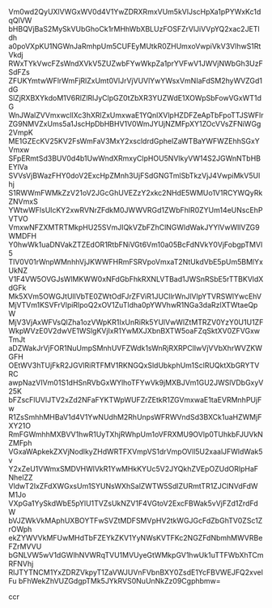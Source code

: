 Vm0wd2QyUXlVWGxWV0d4V1YwZDRXRmxVUm5kVlJscHpXa1pPYWxKc1dqQlVW
bHBQVjBaS2MySkVUbGhoCk1rMHhWbXBLUzFOSFZrVlJiVVpYQ2xac2JETldh
a0poVXpKU1NGWnJaRmhpUm5CUFEyMUtkR0ZHUmxoVwpiVkV3VlhwS1RtVkdj
RWxTYkVwcFZsWndXVkV5ZUZwbFYwWkpZa1prYVFwV1JWVjNWbGh3UzFSdFZs
ZFUKYmtwWFlrWmFjRlZxUmt0VlJrVjVUVlYwYWsxVmNIaFdSM2hyWVZGd1dG
SlZjRXBXYkdoM1V6RlZlRlJyClpGZ0tZbXR3YUZWdE1XOWpSbFowVGxWT1dG
WnJWalZVVmxwcllXc3hXRlZxUmxwaE1YQnlXVlpHZDFZeApTbFpoTTJSWFlr
ZG9NMVZxUms5a1JscHpDbHBHV1V0WmJYUjNZMFpXY1ZOcVVsZFNiWGg2VmpK
ME1GZEcKV25KV2FsWmFaV3MxY2xscldrdGphelZaWTBaYWFWZEhhSGxYVmxw
SFpERmtSd3BUV0d4b1UwWndXRmxyClpHOU5NVlkyVW14S2JGWnNTbHBEYlVa
SVVsVjBWazFHY0doV2ExcHpZMnh3UjFSdGNGTmlSbTkzVjJ4VwpiMkV5Ulhj
S1RWWmFWMkZzV21oV2JGcGhUVEZzY2xkc2NHdE5WMUo1V1RCYWQyRkZNVmxS
YWtwWFlsUlcKY2xwRVNrZFdkM0JWWVRGd1ZWbFhlR0ZYUm14eUNscEhPVTVO
VmxwNFZXMTRTMkpHU25SVmJIQkVZbFZhClNGWldWakJYYlVwWllVZG9WMDFH
Y0hwWk1uaDNVakZTZEdOR1RtbFNiVGt6Vm10a05BcFdNVkY0VjFobgpTMVl5
TlV0V01rWnpWMnhhVjJKWWFHRmFSRVpoVmxaT2NtUkdVbE5pUm5BMlYxUkNZ
V1F4VW5OVGJsWlMKWW0xNFdGbFhkRXNLVTBad1JWSnRSbE5rTTBKVldXdGFk
Mk5XVm5OWGJtUllVbTE0ZWtOdFJrZFViR1JUCllrWnJlVlpYTVRSWlYwcEhV
MjVTVm1KSVFrVlpiRlpoQ2xOV1ZuTldha0pYWVhwR1NGa3daRzlXTWtaeQpW
MjV3VjAxWFVsQlZha1ozVWpKR1IxUnRiRk5YUlVwWlZtMTRZV0YzY0U1U1ZF
WkpWVzE0V2dwVE1WSlgKVjIxR1YwMXJXbnBXTW5oaFZqSktXV0ZFVGxwTmJt
aDZWakJrVjFOR1NuUmpSMnhUVFZWdk1sWnRjRXRPClIwVjVVbXhrWVZKWGFH
OEtWV3hTUjFkR2JGVlRiRTFMV1RKNGQxSldUbkphUm1SclRUQktXbGRYTVRC
awpNazVIVm01S1dHSnRVbGxWYlhoTFYwVk9jMXBJVm1GU2JWSlVDbGxyV25K
bFZscFlUVlJTV2xZd2NFaFYKTWpWUFZrZEtkR1ZGVmxwaE1taEVRMnhPUjFw
R1ZsSmhhMHBaV1d4V1YwNUdhM2RhUnpsWFRWVndSd3BXCk1uaHZWMjFXY21O
RmFGWmhhMXBVV1hwR1UyTXhjRWhpUm1oVFRXMU9OVlp0TUhkbFJUVkNZMFph
VGxaWApkekZXVjNodlkyZHdWRTFXVmpVS1drVmpOVll5U2xaalJFWldWak5v
Y2xZeU1VWmxSMDVHWlVkR1YwMHkKYUc5V2JYQkhZVEpOZUdORlpHaFNhelZZ
VldwT2IxZFdXWGxsUm1SYUNsWXhSalZWTW5SdlZURmtTR1ZJClNVdFdWM1Jo
VXpGa1YySkdWbE5pYlU1TVZsUkNZV1F4VGtoV2ExcFBWak5vVjFZd1ZrdFdW
bVJZWkVkMAphUXBOYTFwSVZtMDFSMVpHV2tkWGJGcFdZbGhTV0ZSc1ZrOWph
ekZYWVVkMFUwMHdTbFZEYkZKV1YyNWsKVTFKc2NGZFdNbmhMWVRBeFZrMVVU
bGNLVW5wV1dGWlhNVWRqTVU1MVUyeGtWMkpGV1hwUk1uTTFWbXhTCmRFNVhj
RlJTYTNCM1YxZDRZVkpyT1ZaVWJUVnFVbnBXY0ZsdE1YcFBVWEJFQ2xvelFu
bFhWekZhVUZGdgpTMk5JYkRVS0NuUnNkZz09Cgphbmw=

ccr